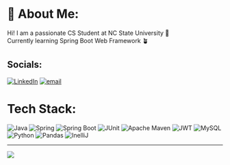 
# 👋 About Me:
Hi! I am a passionate CS Student at NC State University 🐺 <br>
Currently learning Spring Boot Web Framework 🪴


## Socials:
[![LinkedIn](https://img.shields.io/badge/LinkedIn-%230077B5.svg?logo=linkedin&logoColor=white)](https://linkedin.com/in/www.linkedin.com/in/iziel-inquimboy) [![email](https://img.shields.io/badge/Email-D14836?logo=gmail&logoColor=white)](mailto:irinquim@ncsu.edu) 

# Tech Stack:
![Java](https://img.shields.io/badge/java-%23ED8B00.svg?style=for-the-badge&logo=openjdk&logoColor=white)  ![Spring](https://img.shields.io/badge/spring-%236DB33F.svg?style=for-the-badge&logo=spring&logoColor=white) ![Spring Boot](https://img.shields.io/badge/Spring_Boot-6DB33F?style=for-the-badge&logo=spring-boot&logoColor=white) ![JUnit](	https://img.shields.io/badge/Junit5-25A162?style=for-the-badge&logo=junit5&logoColor=white)
 ![Apache Maven](https://img.shields.io/badge/Apache%20Maven-C71A36?style=for-the-badge&logo=Apache%20Maven&logoColor=white) ![JWT](https://img.shields.io/badge/JWT-black?style=for-the-badge&logo=JSON%20web%20tokens) ![MySQL](https://img.shields.io/badge/mysql-4479A1.svg?style=for-the-badge&logo=mysql&logoColor=white) ![Python](https://img.shields.io/badge/python-3670A0?style=for-the-badge&logo=python&logoColor=ffdd54) ![Pandas](https://img.shields.io/badge/pandas-%23150458.svg?style=for-the-badge&logo=pandas&logoColor=white)  ![InelliJ](https://img.shields.io/badge/IntelliJ_IDEA-000000.svg?style=for-the-badge&logo=intellij-idea&logoColor=white)


---
[![](https://visitcount.itsvg.in/api?id=izinquimboy&icon=0&color=0)](https://visitcount.itsvg.in)

<!-- Proudly created with GPRM ( https://gprm.itsvg.in ) -->
